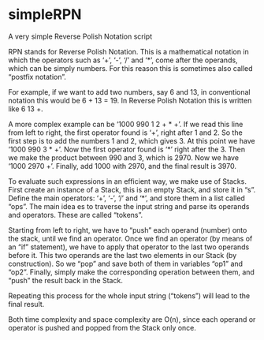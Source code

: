 # simpleRPN
A very simple Reverse Polish Notation script

RPN stands for Reverse Polish Notation. This is a mathematical notation in which the operators such as ‘+’, ‘-’, ‘/’ and ‘*’, come after the operands, which can be simply numbers. For this reason this is sometimes also called “postfix notation”.

For example, if we want to add two numbers, say 6 and 13, in conventional notation this would be 6 + 13 = 19. In Reverse Polish Notation this is written like 6 13 +.

A more complex example can be ‘1000 990 1 2 + * +’. If we read this line from left to right, the first operator found is ‘+’, right after 1 and 2. So the first step is to add the numbers 1 and 2, which gives 3. At this point we have ‘1000 990 3 * +’. Now the first operator found is ‘*’ right after the 3. Then we make the product between 990 and 3, which is 2970. Now we have ‘1000 2970 +’. Finally, add 1000 with 2970, and the final result is 3970.

To evaluate such expressions in an efficient way, we make use of Stacks. First create an instance of a Stack, this is an empty Stack, and store it in “s”. Define the main operators: ‘+’, ‘-’, ‘/’ and ‘*’, and store them in a list called “ops”. The main idea es to traverse the input string and parse its operands and operators. These are called “tokens”. 

Starting from left to right, we have to “push” each operand (number) onto the stack, until we find an operator. Once we find an operator (by means of an “if” statement), we have to apply that operator to the last two operands before it. This two operands are the last two elements in our Stack (by construction). So we “pop” and save both of them in variables “op1” and “op2”. Finally, simply make the corresponding operation between them, and “push” the result back in the Stack.

Repeating this process for the whole input string (“tokens”) will lead to the final result.

Both time complexity and space complexity are O(n), since each operand or operator is pushed and popped from the Stack only once.
